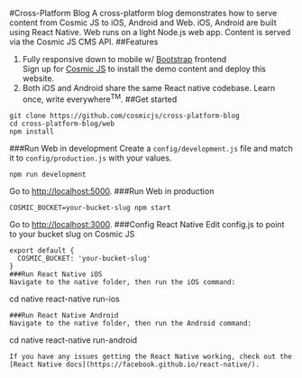 #Cross-Platform Blog
A cross-platform blog demonstrates how to serve content from Cosmic JS to iOS, Android and Web. iOS, Android are built using React Native.  Web runs on a light Node.js web app. Content is served via the Cosmic JS CMS API.
##Features
1. Fully responsive down to mobile w/ [Bootstrap](http://getbootstrap.com) frontend<br />
Sign up for [Cosmic JS](https://cosmicjs.com) to install the demo content and deploy this website.
2. Both iOS and Android share the same React native codebase.  Learn once, write everywhere<sup>TM</sup>.
##Get started
```
git clone https://github.com/cosmicjs/cross-platform-blog
cd cross-platform-blog/web
npm install
```
###Run Web in development
Create a `config/development.js` file and match it to `config/production.js` with your values.
```
npm run development
```
Go to [http://localhost:5000](http://localhost:5000).
###Run Web in production
```
COSMIC_BUCKET=your-bucket-slug npm start
```
Go to [http://localhost:3000](http://localhost:3000).
###Config React Native
Edit config.js to point to your bucket slug on Cosmic JS
```
export default {
  COSMIC_BUCKET: 'your-bucket-slug'
}
###Run React Native iOS
Navigate to the native folder, then run the iOS command:
```
cd native
react-native run-ios
```
###Run React Native Android
Navigate to the native folder, then run the Android command:
```
cd native
react-native run-android
```
If you have any issues getting the React Native working, check out the [React Native docs](https://facebook.github.io/react-native/).